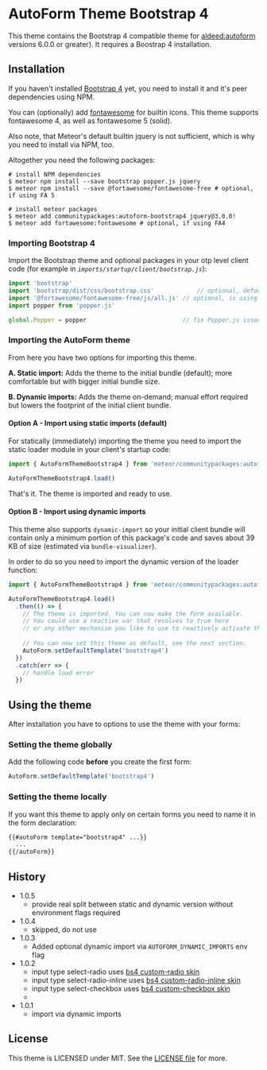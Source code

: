 # AutoForm Theme Bootstrap 4

This theme contains the Bootstrap 4 compatible theme for [aldeed:autoform](https://github.com/aldeed/meteor-autoform)
versions 6.0.0 or greater). 
It requires a Boostrap 4 installation.

## Installation

If you haven't installed [Bootstrap 4](http://getbootstrap.com/) yet, you need 
to install it and it's peer dependencies using NPM. 

You can (optionally) add [fontawesome](https://fontawesome.com) for builtin 
icons.  This theme supports fontawesome 4, as well as fontawesome 5 (solid).

Also note, that Meteor's default builtin jquery is not sufficient, 
which is why you need to install via NPM, too.

Altogether you need the following packages:

```
# install NPM dependencies
$ meteor npm install --save bootstrap popper.js jquery
$ meteor npm install --save @fortawesome/fontawesome-free # optional, if using FA 5

# install meteor packages
$ meteor add communitypackages:autoform-bootstrap4 jquery@3.0.0!
$ meteor add fortawesome:fontawesome # optional, if using FA4
```

### Importing Bootstrap 4

Import the Bootstrap theme and optional packages in your otp level client code
(for example in *`imports/startup/client/bootstrap.js`*):

```javascript
import 'bootstrap'
import 'bootstrap/dist/css/bootstrap.css'            // optional, default theme
import '@fortawesome/fontawesome-free/js/all.js' // optional, is using FA5
import popper from 'popper.js'

global.Popper = popper                           // fix Popper.js issues
```

### Importing the AutoForm theme

From here you have two options for importing this theme.

**A. Static import:** 
   Adds the theme to the initial bundle (default); more comfortable but with 
   bigger initial bundle size.

**B. Dynamic imports:**
   Adds the theme on-demand; manual effort required
   but lowers the footprint of the initial client bundle.


#### Option A - Import using static imports (default)

For statically (immediately) importing the theme you need to import the static 
loader module in your client's startup code:

```javascript
import { AutoFormThemeBootstrap4 } from 'meteor/communitypackages:autoform-booostrap4/static'

AutoFormThemeBootstrap4.load()
```

That's it. The theme is imported and ready to use.

#### Option B - Import using dynamic imports

This theme also supports `dynamic-import` so your initial client bundle will
contain only a minimum portion of this package's code and saves about 39 KB of
size (estimated via `bundle-visualizer`).

In order to do so you need to import the dynamic version of the loader function:

```javascript
import { AutoFormThemeBootstrap4 } from 'meteor/communitypackages:autoform-booostrap4/dynamic'

AutoFormThemeBootstrap4.load()
  .then(() => {
    // The theme is imported. You can now make the form available.
    // You could use a reactive var that resolves to true here
    // or any other mechanism you like to use to reactively activate the form.
    
    // You can now set this theme as default, see the next section.
    AutoForm.setDefaultTemplate('bootstrap4')
  })
  .catch(err => {
    // handle load error
  })
```  

## Using the theme

After installation you have to options to use the theme with your forms:

### Setting the theme globally

Add the following code **before** you create the first form: 

```javascript
AutoForm.setDefaultTemplate('bootstrap4')
``` 

### Setting the theme locally

If you want this theme to apply only on certain forms you need to name it in the
form declaration:

```html
{{#autoForm template="bootstrap4" ...}}
  ...
{{/autoForm}}
```


## History

- 1.0.5
  - provide real split between static and dynamic version without environment
    flags required
- 1.0.4
  - skipped, do not use
- 1.0.3
  - Added optional dynamic import via `AUTOFORM_DYNAMIC_IMPORTS` env flag
- 1.0.2
  - input type select-radio uses [bs4 custom-radio skin](https://getbootstrap.com/docs/4.5/components/forms/#radios)
  - input type select-radio-inline uses [bs4 custom-radio-inline skin](https://getbootstrap.com/docs/4.5/components/forms/#inline-1)
  - input type select-checkbox uses [bs4 custom-checkbox skin](https://getbootstrap.com/docs/4.5/components/forms/#checkboxes)
  - 
- 1.0.1
  - import via dynamic imports

## License

This theme is LICENSED under MIT. See the [LICENSE file](../LICENSE) for more. 
